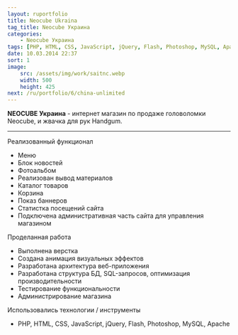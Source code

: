 ```yaml
---
layout: ruportfolio
title: Neocube Ukraina
tag_title: Neocube Украина
categories:
    - Neocube Украина
tags: [PHP, HTML, CSS, JavaScript, jQuery, Flash, Photoshop, MySQL, Apache]
date: 10.03.2014 22:37
sort: 1
image: 
    src: /assets/img/work/saitnc.webp 
    width: 500
    height: 425
next: /ru/portfolio/6/china-unlimited
---
```


**NEOCUBE Украина** - интернет магазин по продаже головоломки Neocube, и жвачка для рук Handgum.

---

Реализованный функционал

* Меню
* Блок новостей
* Фотоальбом
* Реализован вывод материалов
* Каталог товаров
* Корзина
* Показ баннеров
* Статистка посещений сайта
* Подключена административная часть сайта для управления магазином

Проделанная работа

* Выполнена верстка
* Создана анимация визуальных эффектов
* Разработана архитектура веб-приложения
* Разработана структура БД, SQL-запросов, оптимизация производительности
* Тестирование функциональности
* Администрирование магазина

Использовались технологии / инструменты

* PHP, HTML, CSS, JavaScript, jQuery, Flash, Photoshop, MySQL, Apache
